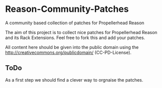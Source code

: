 Reason-Community-Patches
========================

A community based collection of patches for Propellerhead Reason


The aim of this project is to collect nice patches for Propellerhead Reason and its Rack Extensions. Feel free to fork this and add your patches.

All content here should be given into the public domain using the http://creativecommons.org/publicdomain/ (CC-PD-License).


ToDo
----

As a first step we should find a clever way to orgnaise the patches.